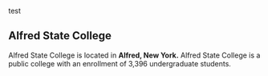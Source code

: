 test
## Alfred State College
Alfred State College is located in **Alfred, New York.**
Alfred State College is a public college with an enrollment of 3,396 undergraduate students.
